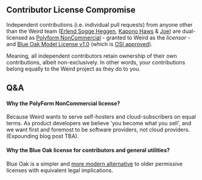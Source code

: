 ## Contributor License Compromise

Independent contributions (i.e. individual pull requests) from anyone other than the Weird team ([Erlend Sogge Heggen](https://github.com/erlend-sh/), [Kapono Haws](https://github.com/zicklag/) & [Joe](https://github.com/hnb-ku)) are dual-licensed as [Polyform NonCommercial](https://polyformproject.org/licenses/noncommercial/1.0.0/) - granted to Weird as the _licensor_ - and [Blue Oak Model License v1.0](https://blueoakcouncil.org/license/1.0.0) (which is [OSI approved](https://opensource.org/license/blue-oak-model-license)).

Meaning, all independent contributors retain ownership of their own contributions, albeit non-exclusively. In other words, your contributions belong equally to the Weird project as they do to you.

## Q&A

#### Why the PolyForm NonCommercial license?

Because Weird wants to serve self-hosters and cloud-subscribers on equal terms. As product developers we believe 'you become what you sell', and we want first and foremost to be software providers, not cloud providers. (Expounding blog post TBA).

#### Why the Blue Oak license for contributors and general utilities?

Blue Oak is a simpler and [more modern alternative](https://writing.kemitchell.com/2019/03/09/Deprecation-Notice.html) to older permissive licenses with equivalent legal implications.
